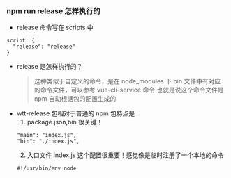 ### npm run release 怎样执行的

- release 命令写在 scripts 中

```
script: {
  "release": "release"
}
```

- release 是怎样执行的？
  > 这种类似于自定义的命令，是在 node_modules 下.bin 文件中有对应的命令文件，可以参考 vue-cli-service 命令
  > 也就是说这个命令文件是 npm 自动根据包的配置生成的
- wtt-release 包相对于普通的 npm 包特点是
  1. package.json,bin 很关键！
  ```
  "main": "index.js",
  "bin": "./index.js",
  ```
  2. 入口文件 index.js 这个配置很重要！感觉像是临时注册了一个本地的命令
  ```
  #!/usr/bin/env node
  ```
